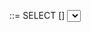 <query expression> ::=
  SELECT [<set quantifier>] <select list> <table expression>

<set quantifier> ::= DISTINCT | ALL

<select list> ::=
  <asterisk>
  | <select sublist> [{<comma> <select sublist>}]

<select sublist> ::=
  <derived column>
  | <table name> <period> <asterisk>

<derived column> ::= <column name> [ <as clause> ]

<as clause> ::= [AS] <correlation name>

-----------TABLE-------------

<table expression> ::=
  <from clause>
  [ <where clause> ]
  [ <group by clause> ]
  [ <having clause> ]

-----------FROM-------------

<from clause> ::=
  FROM <table reference> [ { <comma> <table reference> } ]

<table reference> ::=
  <table name> [ <correlation specification> ]
  | <derived table> <correlation specification>
  | <joined table>

<derived table> ::= <sub query>

<sub query> ::=  <left paren> <query expression> <right paren>

<correlation specification> ::= [AS] <correlation name>

<joined table> ::=
  <cross join>
  | <qualified join>
  | <left paren> <joined table> <right paren>

<cross join> ::=

<qualified join> ::=
  <table reference> [join type] JOIN <table reference>

<join type> ::=
  INNER
  | <outer join type> [ OUTER ]
  | UNION

<outer join type> ::= LEFT | RIGHT

-----------WHERE-------------

<where clause> ::= WHERE <search condition>

<search condition> ::=
  <boolean term>
  | <search condition> OR <boolean term>

<boolean term> ::=
  <boolean factor>
  | <boolean term> AND <boolean factor>

<boolean factor> ::= [ NOT ] <predicate>

<predicate> ::= PREDICATE

-----------GROUP BY-------------

<group by clause> ::= GROUP BY <grouping column reference list>

<grouping column reference list> ::=
  <column name> [ { <comma> <column name> } ]

-----------HAVING-------------

<having clause>  ::= HAVING <search condition>

-----------COMMON-------------

<table name>  ::= TABLE NAME

<column name> ::= COLUMN NAME

<correlation name> ::= CORRELATION NAME

<asterisk> ::= *
<period>   ::= .
<comma>    ::= ,

<left paren>  ::= (
<right paren> ::= )


// このBNFを元に、区切りたいところでアクションを起こしてひとまとめにして配列に入れてあげればいけそう。な予感。

ver,1
[
  SELECT,
    [SELECT LIST],
    [TABLE EXPRESSION]
]

ver,2
[
  SELECT,
    [SELECT LIST],
      [
        [FROM CLAUSE],
        [WHERE CLAUSE],
        [GROUP BY CLAUSE],
        [HAVING CLAUSE]
      ]
]

ver,3
[
  SELECT,
    [SELECT LIST],
    [
      [FROM CLAUSE],
      [WHERE,
        [SEARCH CONDITION]
      ],
      [GROUP BY CLAUSE],
      [HAVING,
        [SEARCH CONDITION]
      ]
    ]
]

ver,4 # SEARCH CONDITIONをさらに細分化する。
[SELECT, [SELECT LIST], [[FROM CLAUSE], [WHERE, [SEARCH CONDITION]], [GROUP BY CLAUSE], [HAVING, [SEARCH CONDITION]]]]

ver,5 # joinに対応

